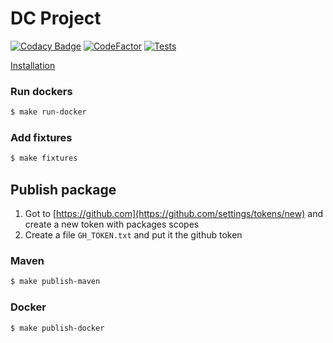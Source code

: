 # DC Project

[![Codacy Badge](https://api.codacy.com/project/badge/Grade/efed856329a74e29b8bfd3685134a238)](https://app.codacy.com/gh/flecomte/dc-project?utm_source=github.com&utm_medium=referral&utm_content=flecomte/dc-project&utm_campaign=Badge_Grade_Settings)
[![CodeFactor](https://www.codefactor.io/repository/github/flecomte/dc-project/badge?s=869dc426625a253a07bea95f9380e23fdb048b94)](https://www.codefactor.io/repository/github/flecomte/dc-project)
[![Tests](https://github.com/flecomte/dc-project/actions/workflows/tests.yml/badge.svg)](https://github.com/flecomte/dc-project/actions/workflows/tests.yml)

[Installation](./doc/installation/Installation.md)

### Run dockers
```bash
$ make run-docker
```

### Add fixtures
```bash
$ make fixtures
```

## Publish package
1. Got to [https://github.com](https://github.com/settings/tokens/new) and create a new token with packages scopes
2. Create a file `GH_TOKEN.txt` and put it the github token

### Maven
```bash
$ make publish-maven
```
### Docker

```bash
$ make publish-docker
```